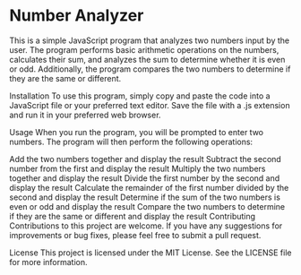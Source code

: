 # Number Analyzer

This is a simple JavaScript program that analyzes two numbers input by the user. The program performs basic arithmetic operations on the numbers, calculates their sum, and analyzes the sum to determine whether it is even or odd. Additionally, the program compares the two numbers to determine if they are the same or different.

Installation
To use this program, simply copy and paste the code into a JavaScript file or your preferred text editor. Save the file with a .js extension and run it in your preferred web browser.

Usage
When you run the program, you will be prompted to enter two numbers. The program will then perform the following operations:

Add the two numbers together and display the result
Subtract the second number from the first and display the result
Multiply the two numbers together and display the result
Divide the first number by the second and display the result
Calculate the remainder of the first number divided by the second and display the result
Determine if the sum of the two numbers is even or odd and display the result
Compare the two numbers to determine if they are the same or different and display the result
Contributing
Contributions to this project are welcome. If you have any suggestions for improvements or bug fixes, please feel free to submit a pull request.

License
This project is licensed under the MIT License. See the LICENSE file for more information.
